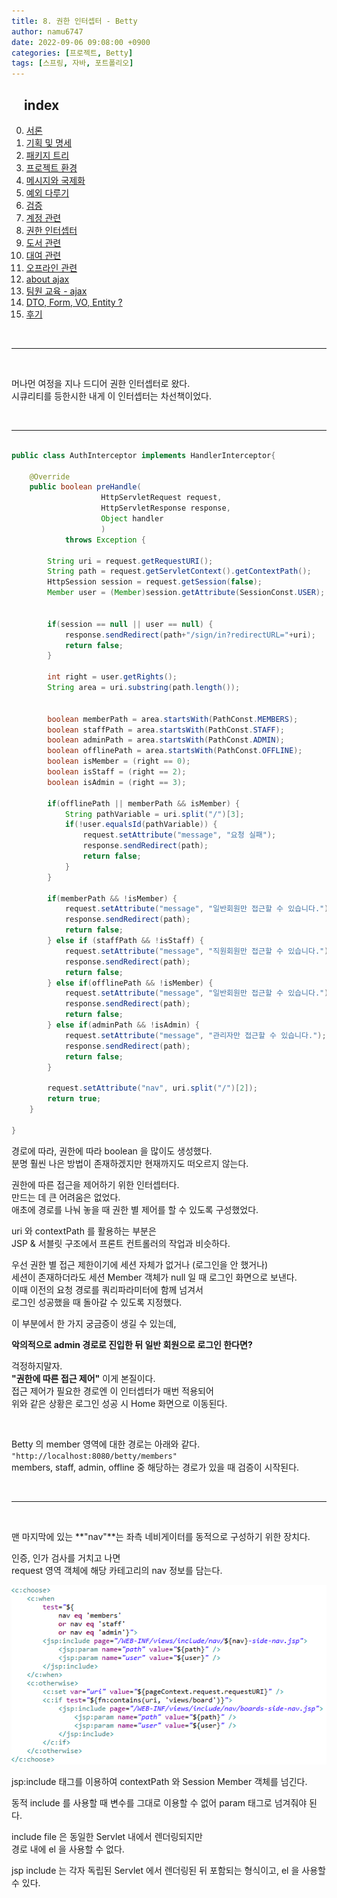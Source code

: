 ```yaml
---
title: 8. 권한 인터셉터 - Betty
author: namu6747
date: 2022-09-06 09:08:00 +0900
categories: [프로젝트, Betty]
tags: [스프링, 자바, 포트폴리오]
---
```


## &nbsp;&nbsp;&nbsp; index
0. [서론](/posts/project-betty-0/)
1. [기획 및 명세](/posts/project-betty-1-concept/)
2. [패키지 트리](/posts/project-betty-2-package-tree/)
3. [프로젝트 환경](/posts/project-betty-3-config/)
4. [메시지와 국제화](/posts/project-betty-4-message/)
5. [예외 다루기](/posts/project-betty-5-exception/)
6. [검증](/posts/project-betty-6-validation/)
7. [계정 관련](/posts/project-betty-7-sign/)
8. [권한 인터셉터](/posts/project-betty-8-interceptor/)
9. [도서 관련](/posts/project-betty-9-book/)
10. [대여 관련](/posts/project-betty-10-rental/)
11. [오프라인 관련](/posts/project-betty-11-offline/)
12. [about ajax](/posts/project-betty-12-ajax/)
13. [팀원 교육 - ajax](/posts/project-betty-13-edu-ajax/)
14. [DTO, Form, VO, Entity ?](/posts/project-betty-14-object/)
15. [후기](/posts/project-betty-15-review/)

<br/>
<hr/>
<br/>

머나먼 여정을 지나 드디어 권한 인터셉터로 왔다.  
시큐리티를 등한시한 내게 이 인터셉터는 차선책이었다.

<br/>
<hr/>


```java

public class AuthInterceptor implements HandlerInterceptor{

	@Override
	public boolean preHandle(
                    HttpServletRequest request, 
                    HttpServletResponse response, 
                    Object handler
                    )
			throws Exception {
		
		String uri = request.getRequestURI();
		String path = request.getServletContext().getContextPath();
		HttpSession session = request.getSession(false);
		Member user = (Member)session.getAttribute(SessionConst.USER);
		
		
		if(session == null || user == null) {
			response.sendRedirect(path+"/sign/in?redirectURL="+uri);
			return false;
		}
		
		int right = user.getRights();
		String area = uri.substring(path.length());
		
		
		boolean memberPath = area.startsWith(PathConst.MEMBERS);  
		boolean staffPath = area.startsWith(PathConst.STAFF);
		boolean adminPath = area.startsWith(PathConst.ADMIN);  
		boolean offlinePath = area.startsWith(PathConst.OFFLINE);
		boolean isMember = (right == 0);
		boolean isStaff = (right == 2);
		boolean isAdmin = (right == 3);
		
		if(offlinePath || memberPath && isMember) {
			String pathVariable = uri.split("/")[3];
			if(!user.equalsId(pathVariable)) {
				request.setAttribute("message", "요청 실패");
				response.sendRedirect(path);
				return false;
			}
		}
		
		if(memberPath && !isMember) {
			request.setAttribute("message", "일반회원만 접근할 수 있습니다.");
			response.sendRedirect(path);
			return false;
		} else if (staffPath && !isStaff) {
			request.setAttribute("message", "직원회원만 접근할 수 있습니다.");
			response.sendRedirect(path);
			return false;
		} else if(offlinePath && !isMember) {
			request.setAttribute("message", "일반회원만 접근할 수 있습니다.");
			response.sendRedirect(path);
			return false;
		} else if(adminPath && !isAdmin) {
			request.setAttribute("message", "관리자만 접근할 수 있습니다.");
			response.sendRedirect(path);
			return false;
		}
			
		request.setAttribute("nav", uri.split("/")[2]);
		return true;
	}

}

```

경로에 따라, 권한에 따라 boolean 을 많이도 생성했다.  
분명 훨씬 나은 방법이 존재하겠지만 현재까지도 떠오르지 않는다.  

권한에 따른 접근을 제어하기 위한 인터셉터다.   
만드는 데 큰 어려움은 없었다.  
애초에 경로를 나눠 놓을 때 권한 별 제어를 할 수 있도록 구성했었다.  

uri 와 contextPath 를 활용하는 부분은  
JSP & 서블릿 구조에서 프론트 컨트롤러의 작업과 비슷하다.  

우선 권한 별 접근 제한이기에 세션 자체가 없거나 (로그인을 안 했거나)  
세션이 존재하더라도 세션 Member 객체가 null 일 때 로그인 화면으로 보낸다.  
이때 이전의 요청 경로를 쿼리파라미터에 함께 넘겨서  
로그인 성공했을 때 돌아갈 수 있도록 지정했다.  

이 부분에서 한 가지 궁금증이 생길 수 있는데,  

**악의적으로 admin 경로로 진입한 뒤 일반 회원으로 로그인 한다면?**  

걱정하지말자.  
**"권한에 따른 접근 제어"** 이게 본질이다.  
접근 제어가 필요한 경로엔 이 인터셉터가 매번 적용되어  
위와 같은 상황은 로그인 성공 시 Home 화면으로 이동된다.

<br/>

Betty 의 member 영역에 대한 경로는 아래와 같다.  
`"http://localhost:8080/betty/members"`  
members, staff, admin, offline 중 해당하는 경로가 있을 때 
검증이 시작된다. 

<br/>
<hr/>
<br/>

맨 마지막에 있는 **"nav"**는 좌측 네비게이터를 동적으로 구성하기 위한 장치다.  

인증, 인가 검사를 거치고 나면  
request 영역 객체에 해당 카테고리의 nav 정보를 담는다.  

![Desktop View](/assets/img/betty/auth/nav.png)

jsp:include 태그를 이용하여 contextPath 와 Session Member 객체를 넘긴다.  

동적 include 를 사용할 때 변수를 그대로 이용할 수 없어 param 태그로 넘겨줘야 된다.  

include file 은 동일한 Servlet 내에서 렌더링되지만  
경로 내에 el 을 사용할 수 없다.    

jsp include 는 각자 독립된 Servlet 에서 렌더링된 뒤 포함되는 형식이고, el 을 사용할 수 있다.  